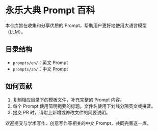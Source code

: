 # 永乐大典 Prompt 百科

本仓库旨在收集和分享优质的 Prompt，帮助用户更好地使用大语言模型（LLM）。

## 目录结构

- `prompts/en/`：英文 Prompt
- `prompts/zh/`：中文 Prompt

## 如何贡献

1. 复制相应目录下的模板文件，补充完整的 Prompt 内容。
2. 每个 Prompt 使用简明扼要的标题，文件名使用下划线分隔英文或拼音。
3. 提交 PR 时，请附上新增或修改文件的简要说明。

欢迎提交与学术写作、创意写作等相关的中文 Prompt，共同完善这一库。
